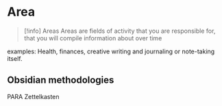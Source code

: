 # Area 

>[!info] Areas
> Areas are fields of activity that you are responsible for, that you will compile information about over time
>

examples: Health, finances, creative writing and journaling or note-taking itself.

## Obsidian methodologies 

PARA 
Zettelkasten
